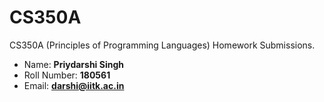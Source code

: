 # CS350A

CS350A (Principles of Programming Languages) Homework Submissions.

 - Name: **Priydarshi Singh**
 - Roll Number: **180561**
 - Email: **darshi@iitk.ac.in**
